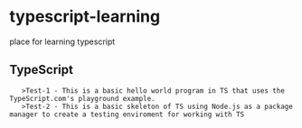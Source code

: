 # typescript-learning
place for learning typescript

## TypeScript
       >Test-1 - This is a basic hello world program in TS that uses the TypeScript.com's playground example.
       >Test-2 - This is a basic skeleton of TS using Node.js as a package manager to create a testing enviroment for working with TS
